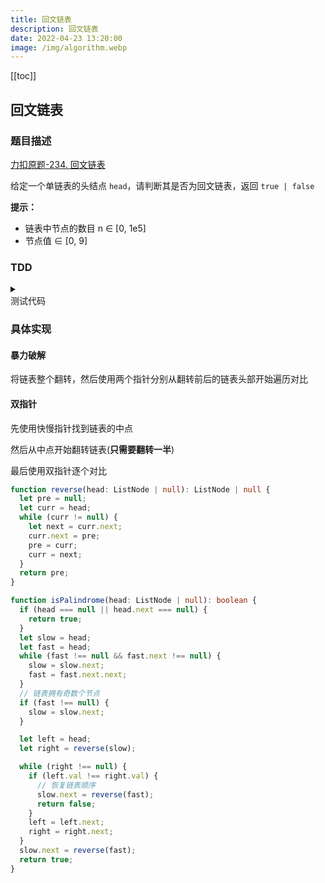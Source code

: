 ```yaml
---
title: 回文链表
description: 回文链表
date: 2022-04-23 13:20:00
image: /img/algorithm.webp
---
```


[[toc]]

## 回文链表

### 题目描述

[<div class="i-cib-leetcode"></div> 力扣原题-234. 回文链表](https://leetcode-cn.com/problems/palindrome-linked-list/)

给定一个单链表的头结点 `head`，请判断其是否为回文链表，返回 `true | false`

**提示：**
- 链表中节点的数目 n ∈ [0, 1e5]
- 节点值 ∈ [0, 9]

### TDD

<details>
  <summary class="cursor-pointer">
    <div class="i-vscode-icons-file-type-testts mr-1"></div>
    测试代码
  </summary>

```ts
import { describe, expect, it } from 'vitest'

class ListNode {
  constructor(
    public val: number = 0,
    public next: ListNode | null = null
  ) {}
}

function createHelper(arr: number[]) {
  let p = new ListNode();
  const res = p;
  for (const i of arr) {
    p.next = new ListNode(i);
    p = p.next;
  }
  return res.next;
}

describe('示例：', () => {
  it('1', () => {
    const p = createHelper([1, 2, 2, 1]);
    expect(isPalindrome(p)).toBe(true);
  });

  it('2', () => {
    const p = createHelper([1, 2]);
    expect(isPalindrome(p)).toBe(false);
  });

  it('3', () => {
    const p = createHelper([1]);
    expect(isPalindrome(p)).toBe(true);
  });
});
```
  
</details>

### 具体实现

#### 暴力破解

将链表整个翻转，然后使用两个指针分别从翻转前后的链表头部开始遍历对比

#### 双指针

先使用快慢指针找到链表的中点

然后从中点开始翻转链表(**只需要翻转一半**)

最后使用双指针逐个对比

```ts
function reverse(head: ListNode | null): ListNode | null {
  let pre = null;
  let curr = head;
  while (curr != null) {
    let next = curr.next;
    curr.next = pre;
    pre = curr;
    curr = next;
  }
  return pre;
}

function isPalindrome(head: ListNode | null): boolean {
  if (head === null || head.next === null) {
    return true;
  }
  let slow = head;
  let fast = head;
  while (fast !== null && fast.next !== null) {
    slow = slow.next;
    fast = fast.next.next;
  }
  // 链表拥有奇数个节点
  if (fast !== null) {
    slow = slow.next;
  }

  let left = head;
  let right = reverse(slow);

  while (right !== null) {
    if (left.val !== right.val) {
      // 恢复链表顺序
      slow.next = reverse(fast);
      return false;
    }
    left = left.next;
    right = right.next;
  }
  slow.next = reverse(fast);
  return true;
}
```

